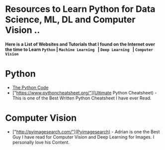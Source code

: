 # Resources to Learn Python for Data Science, ML, DL and Computer Vision ..

#### Here is a List of Websites and Tutorials that I found on the Internet over the time to Learn ```Python``` | ```Machine Learning ``` | ```Deep Learning ``` | ```Computer Vision ```

# Python 
* [The Python Code](https://www.thepythoncode.com/)
* ["https://www.pythoncheatsheet.org/"](Ultimate Python Cheatsheet) - This is one of the Best Written Python Cheatsheet I have ever Read.


# Computer Vision 
* ["http://pyimagesearch.com/"](Pyimagesearch) - Adrian is one the Best Guy I have read for Computer Vision and Deep Learning for Images. I personally love his Content. 
